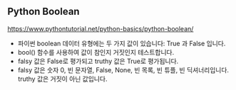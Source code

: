 ## Python Boolean
https://www.pythontutorial.net/python-basics/python-boolean/

- 파이썬 boolean 데이터 유형에는 두 가지 값이 있습니다: True 과 False 입니다.
- bool() 함수를 사용하여 값이 참인지 거짓인지 테스트합니다.
- falsy 값은 False로 평가되고 truthy 값은 True로 평가됩니다.
- falsy 값은 숫자 0, 빈 문자열, False, None, 빈 목록, 빈 튜플, 빈 딕셔너리입니다. truthy 값은 거짓이 아닌 값입니다.